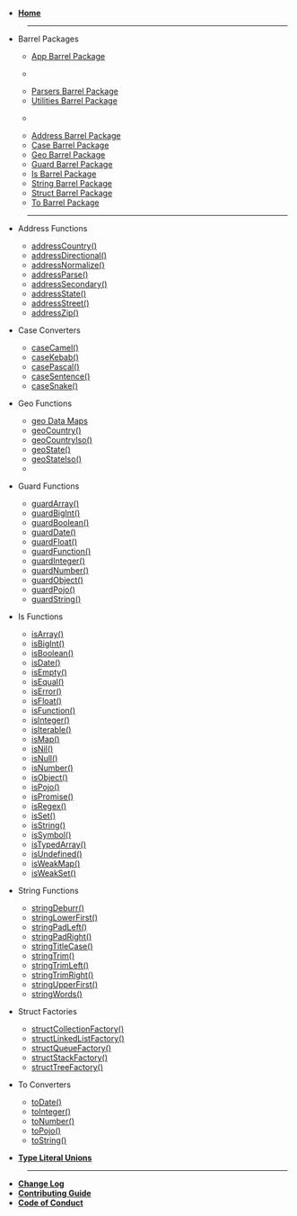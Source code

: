 - [**Home**](/)

> ---

- Barrel Packages

  - [App Barrel Package](app.md)
  - >
  - [Parsers Barrel Package](parsers.md)
  - [Utilities Barrel Package](utilities.md)
  - >
  - [Address Barrel Package](address.md)
  - [Case Barrel Package](case.md)
  - [Geo Barrel Package](geo.md)
  - [Guard Barrel Package](guard.md)
  - [Is Barrel Package](is.md)
  - [String Barrel Package](string.md)
  - [Struct Barrel Package](struct.md)
  - [To Barrel Package](to.md)

> ---

- Address Functions

  - [addressCountry()](address/country.md)
  - [addressDirectional()](address/directional.md)
  - [addressNormalize()](address/normalize.md)
  - [addressParse()](address/parse.md)
  - [addressSecondary()](address/secondary.md)
  - [addressState()](address/state.md)
  - [addressStreet()](address/street.md)
  - [addressZip()](address/zip.md)

- Case Converters

  - [caseCamel()](case/camel.md)
  - [caseKebab()](case/kebab.md)
  - [casePascal()](case/pascal.md)
  - [caseSentence()](case/sentence.md)
  - [caseSnake()](case/snake.md)

- Geo Functions

  - [geo Data Maps](geo/data.md)
  - [geoCountry()](geo/country.md)
  - [geoCountryIso()](geo/country.md)
  - [geoState()](geo/state.md)
  - [geoStateIso()](geo/state.md)
  -

- Guard Functions

  - [guardArray()](guard/array.md)
  - [guardBigInt()](guard/bigint.md)
  - [guardBoolean()](guard/boolean.md)
  - [guardDate()](guard/date.md)
  - [guardFloat()](guard/float.md)
  - [guardFunction()](guard/function.md)
  - [guardInteger()](guard/integer.md)
  - [guardNumber()](guard/number.md)
  - [guardObject()](guard/object.md)
  - [guardPojo()](guard/pojo.md)
  - [guardString()](guard/string.md)

- Is Functions

  - [isArray()](is/array.md)
  - [isBigInt()](is/bigint.md)
  - [isBoolean()](is/boolean.md)
  - [isDate()](is/date.md)
  - [isEmpty()](is/empty.md)
  - [isEqual()](is/equal.md)
  - [isError()](is/error.md)
  - [isFloat()](is/float.md)
  - [isFunction()](is/function.md)
  - [isInteger()](is/integer.md)
  - [isIterable()](is/iterable.md)
  - [isMap()](is/map.md)
  - [isNil()](is/nil.md)
  - [isNull()](is/null.md)
  - [isNumber()](is/number.md)
  - [isObject()](is/object.md)
  - [isPojo()](is/pojo.md)
  - [isPromise()](is/promise.md)
  - [isRegex()](is/regex.md)
  - [isSet()](is/set.md)
  - [isString()](is/string.md)
  - [isSymbol()](is/symbol.md)
  - [isTypedArray()](is/typedArray.md)
  - [isUndefined()](is/undefined.md)
  - [isWeakMap()](is/weakMap.md)
  - [isWeakSet()](is/weakSet.md)

- String Functions

  - [stringDeburr()](string/deburr.md)
  - [stringLowerFirst()](string/lowerFirst.md)
  - [stringPadLeft()](string/padleft.md)
  - [stringPadRight()](string/padRight.md)
  - [stringTitleCase()](string/titleCase.md)
  - [stringTrim()](string/trim.md)
  - [stringTrimLeft()](string/trimLeft.md)
  - [stringTrimRight()](string/trimRight.md)
  - [stringUpperFirst()](string/upperFirst.md)
  - [stringWords()](string/words.md)

- Struct Factories

  - [structCollectionFactory()](struct/collection.md)
  - [structLinkedListFactory()](struct/linkedlist.md)
  - [structQueueFactory()](struct/queue.md)
  - [structStackFactory()](struct/stack.md)
  - [structTreeFactory()](struct/tree.md)

- To Converters

  - [toDate()](to/date.md)
  - [toInteger()](to/integer.md)
  - [toNumber()](to/number.md)
  - [toPojo()](to/pojo.md)
  - [toString()](to/string.md)

- [**Type Literal Unions**](types.md)

> ---

- [**Change Log**](CHANGELOG.md)
- [**Contributing Guide**](CONTRIBUTING.md)
- [**Code of Conduct**](CODE_OF_CONDUCT.md)
